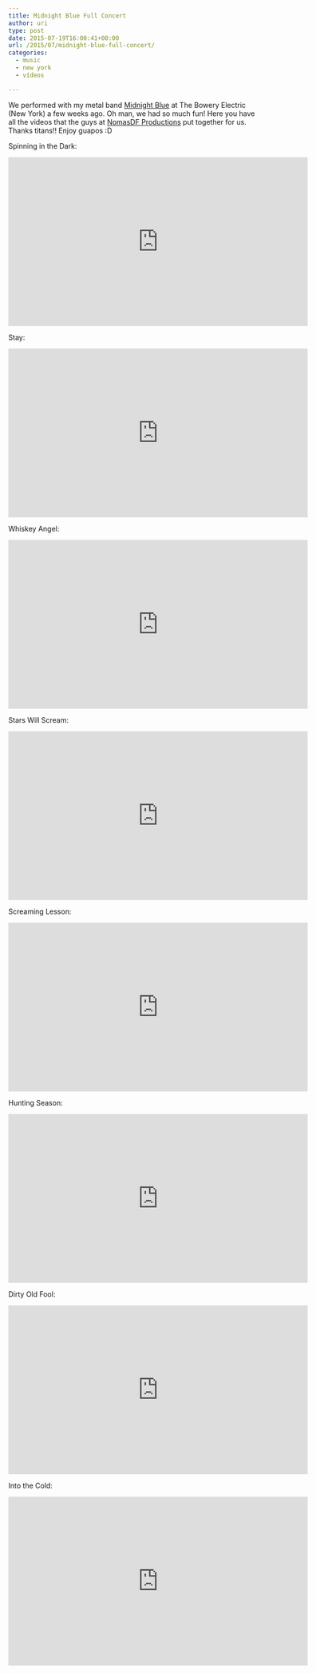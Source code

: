 ```yaml
---
title: Midnight Blue Full Concert
author: uri
type: post
date: 2015-07-19T16:00:41+00:00
url: /2015/07/midnight-blue-full-concert/
categories:
  - music
  - new york
  - vídeos

---
```

We performed with my metal band [Midnight Blue][1] at The Bowery Electric (New York) a few weeks ago. Oh man, we had so much fun! Here you have all the videos that the guys at [NomasDF Productions][2] put together for us. Thanks titans!! Enjoy guapos :D  

Spinning in the Dark:  
<iframe width="600" height="338" src="https://www.youtube.com/embed/6jrbBXiFElQ" frameborder="0" allowfullscreen></iframe>

Stay:  
<iframe width="600" height="338" src="https://www.youtube.com/embed/k8xuvvsTKe8" frameborder="0" allowfullscreen></iframe>

Whiskey Angel:  
<iframe width="600" height="338" src="https://www.youtube.com/embed/Cd9IZhIh63Y" frameborder="0" allowfullscreen></iframe>

Stars Will Scream:  
<iframe width="600" height="338" src="https://www.youtube.com/embed/DczduivyZT8" frameborder="0" allowfullscreen></iframe>

Screaming Lesson:  
<iframe width="600" height="338" src="https://www.youtube.com/embed/xp0Y1vEY06c" frameborder="0" allowfullscreen></iframe>

Hunting Season:  
<iframe width="600" height="338" src="https://www.youtube.com/embed/Z71o5z9nU1s" frameborder="0" allowfullscreen></iframe>

Dirty Old Fool:  
<iframe width="600" height="338" src="https://www.youtube.com/embed/aFruu7dGHUo" frameborder="0" allowfullscreen></iframe>

Into the Cold:  
<iframe width="600" height="338" src="https://www.youtube.com/embed/sBpXxS5ok2M" frameborder="0" allowfullscreen></iframe>

 [1]: http://midnightblue.bandcamp.com
 [2]: http://productions.nomasdf.com